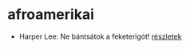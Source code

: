 # afroamerikai

- Harper Lee: Ne bántsátok a feketerigót! [részletek](_details/Harper%20Lee.md#id_987)